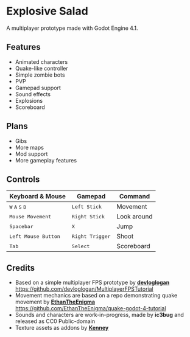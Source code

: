 # Explosive Salad
A multiplayer prototype made with Godot Engine 4.1.

## Features
- Animated characters
- Quake-like controller
- Simple zombie bots
- PVP
- Gamepad support
- Sound effects
- Explosions
- Scoreboard

## Plans
- Gibs
- More maps
- Mod support
- More gameplay features

## Controls

| Keyboard & Mouse | Gamepad | Command |
| --- | --- | --- |
| <kbd>W</kbd> <kbd>A</kbd> <kbd>S</kbd> <kbd>D</kbd> | <kbd>Left Stick</kbd> | Movement |
| <kbd>Mouse Movement</kbd> | <kbd>Right Stick</kbd> | Look around |
| <kbd>Spacebar</kbd> | <kbd>X</kbd> | Jump |
| <kbd>Left Mouse Button</kbd> | <kbd>Right Trigger</kbd> | Shoot |
| <kbd>Tab</kbd> | <kbd>Select</kbd> | Scoreboard |

## Credits
- Based on a simple multiplayer FPS prototype by [**devloglogan**](https://github.com/devloglogan) 
https://github.com/devloglogan/MultiplayerFPSTutorial 
- Movement mechanics are based on a repo demonstrating quake movement by [**EthanTheEnigma**](https://github.com/EthanTheEnigma) 
https://github.com/EthanTheEnigma/quake-godot-4-tutorial 
- Sounds and characters are work-in-progress, made by **ic3bug** and released as CC0 Public-domain
- Texture assets as addons by [**Kenney**](https://kenney.nl/)
